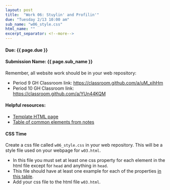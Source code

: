 ```yaml
---
layout: post
title:  "Work 06: Stuylin' and Profilin'"
due: "Tuesday 2/13 10:00 am"
sub_name: "w06_style.css"
html_name: ""
excerpt_separator: <!--more-->
---
```


#### Due: {{ page.due }}
#### Submission Name: {{ page.sub_name }}
<!--
#### Stuy server link: http://homer.stuy.edu/~YOUR_USERNAME/{{ page.sub_name }}
-->

Remember, all website work should be in your web repository:
- Period 9 GH Classroom link: <https://classroom.github.com/a/uM_xihHm>
- Period 10 GH Classroom link: <https://classroom.github.com/a/YUn44KQM>

#### Helpful resources:
- [Template HTML page](https://github.com/mks22-dw/dwsource/blob/main/html/template.html)
- [Table of common elements from notes](https://www.stuycs.org/dwlessons/fcs/selector_view.html?slides=05_html.md#22)

#### CSS Time
Create a css file called `w06_style.css` in your web repository. This will be a style file used on your webpage for `w03.html`.
- In this file you must set at least one css property for each element in the html file except for `head` and anything in `head`.
- This file should have at least one example for each of the properties [in this table](https://www.stuycs.org/dwlessons/fcs/selector_view.html?slides=06_css.md#19).
- Add your css file to the html file `w03.html`.

